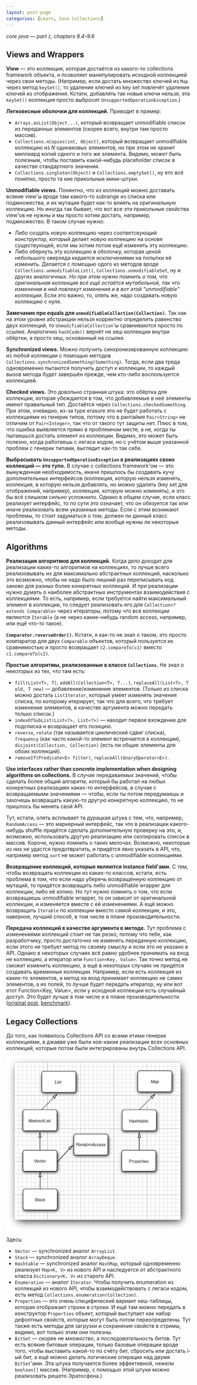 ```yaml
---
layout: post-page
categories: [Learn, Java Collections]
---
```


*core java — part `I`, chapters 9.4–9.6* 

## Views and Wrappers

**View** — это коллекция, которая достаётся из какого-то collections framework объекта, и позволяет манипулировать исходной коллекцией через свои методы. (Например, если достать множество ключей из `Map` через метод `keySet()`, то удаление ключей из key set повлечёт удаление ключей из отображения. Кстати, добавлять так новые ключи нельзя, эта `keySet()` коллекция просто выбросит `UnsupportedOperationException`.)

**Легковесные оболочки для коллекций.** Приводит в пример:

- `Arrays.asList(Object...)`, который возвращает unmodifiable список из переданных элементов (скорее всего, внутри там просто массив).
- `Collections.nCopies(int, Object)`, который возвращает unmodifiable коллекцию из $N$ одинаковых элементов, но при этом не хранит миллиард копий одного и того же элемента. Видимо, может быть полезным, чтобы поставить какой-нибудь placeholder список в качестве стандартного значения.
- `Collections.singleton(Object)` и `Collections.emptySet()`, ну ето всё понятно, просто та кие прикольные мини-штуки.

**Unmodifiable views.** Понянтно, что из коллекций можно доставать всякие view'ы вроде там какого-то subrange из списка или подмножества, и их мутация будет как-то влиять на оригинальную коллекцию. Но иногда так бывает, что вот все эти прикольные свойства view'ов не нужны и мы просто хотим достать, например, подмножество. В таком случае нужно:

- Либо создать новую коллекцию через соответсвующий конструктор, который делает новую коллекцию на основе существующей, если мы хотим потом ещё изменять эту коллекцию.
- Либо обернуть эту коллекцию в оболочку, которая ценой небольшого оверхеда кидается исключениями на попытки её изменить. Делается с помощью одого из методов вроде `Collections.unmodifiableList()`, `Collections.unmodifiableSet`, ну и других аналогичных. *Но при этом нужно помнить о том, что оригинальная коллекция всё ещё остаётся мутабельной, так что изменения в ней повлекут изменения и в вот этой "unmodifiable" коллекции.* Если это важно, то, опять же, надо создавать новую коллекцию с нуля.

**Замечание про equals для `unmodifiableCollection(Collection)`.** Так как на этом уровне абстракции нельзя корректно определить равенство двух коллекций, то `UnmodifiableCollection`'ы сравниваются просто по ссылке. Аналогично `hashCode()` вернёт не хеш коллекции внутри обёртки, а просто хеш, основанный на ссылке.

**Synchronized views.** Можно получить синхронизированную коллекцию из любой коллекции с помощью методов ` Collections.synchronizedSomething(Something)`. Тогда, если два треда одновременно пытаются получить доступ к коллекции, то каждый вызов метода будет завершён прежде, чем кто-либо воспользуется коллекцией.

**Checked views.** Это довольно странная штука: это обёртка для коллекции, которая убеждается в том, что добавляемые в неё элементы имеют правильный тип. Достаётся через `Collections.checkedSomething`. При этом, очевидно, из-за type erasure это не будет работать с коллекциями из генерик типов, потому что в рантайме `Pair<String>` не отличим от `Pair<Integer>`, так что от такого тут защиты нет. Плюс в том, что ошибка выявляется прямо в проблемном месте, а не, когда ты пытаешься достать элемент из коллекции. Видимо, это может быть полезно, когда работаешь с легаси кодом, но с учётом выше указанной проблем с генерик типами, выглядит как-то так себе.

**Выбрасывать `UnsupportedOperationException` в реализациях своих коллекций — это тупо.** В случае с collections framework'ом — это вынужденная необходимость, иначе пришлось бы создавать кучу дополнительных интерфейсов (коллекция, которую нельзя изменять, коллекция, в которую нельзя добавлять, но можно удалять (key set для отображений, например), коллекция, которую можно изменять), и это бы всё слишком сильно усложнило. Однако в общем случае, если класс реализует интерфейс, то по сути это означает, что он обязуется так или иначе реализовать всем указанные методы. Если с этим возникают проблемы, то стоит задуматься о том, должен ли данный класс реализовывать данный интерфейс или вообще нужны ли некоторые методы.



## Algorithms

**Реализация алгоритмов для коллекций.** Когда дело доходит для реализации каких-то алгоритмов на коллекциях, то лучше всего реализовывать их для максимально абстрактных коллекций, насколько это возможно, чтобы не надо было лишний раз переписывать код заново для разных более конкретных коллекций. И при реализации нужно думать о наиболее абстрактных инструментах взаимодействия с коллекциями. То есть, например, если требуется найти максимальный элемент в коллекции, то следует реализовать его для `Collection<? extends Comparable>` через итераторы, потому что все коллекции являются `Iterable` (а не через какие-нибудь random access, например, или ещё что-то такое).

**`Comparator.reverseOrder()`.** Кстати, я как-то не знал о таком, это просто компаратор для двух `Comparable` объектов, который пользуется их сравнимостью и просто возвращает `c2.compareTo(c1)` вместо `c1.compareTo(c2)`.

**Простые алгоритмы, реализованные в классе `Collections`.** Не знал о некоторых из тех, что там есть:

- `fill(List<T>, T)`, `addAll(Collection<T>, T...)`, `replaceAll(List<T>, T old, T new)` — добавление/изменение элементов. (Только из списка можно достать `ListIterator`, который умеет изменять значения списка, по которому итерирует, так что для всего, что требует изменение элементов, в качестве аргумента можно передать только список.)
- `indexOfSubList(List<?>, List<?>)` — находит первое вхождение для подсписка и возвращает его позицию.
- `reverse`, `rotate` (так называется циклический сдвиг списка), `frequency` (как часто какой-то элемент встречается в коллекции), `disjoint(Collection, Collection)` (есть ли общие элементы для обоих коллекций).
- `removeIf(Predicate<E> filter)`, `replaceAll(UnaryOperator<E>)`.

**Use interfaces rather than concrete implementation when designing algorithms on collections.** В случае передаваемых значений, чтобы сделать более общий алгоритм, который бы работал на любых конкретных реализациях каких-то интерфейсов, в случае с возвращаемыми значениями — чтобы, если ты потом передумаешь и захочешь возвращать какую-то другую конкретную коллекцию, то не пришлось бы менять свой API.

Тут, кстати, опять всплывает та дурацкая штука с тем, что, например, `RandomAccess` — это маркерный интерфейс, так что в реализации какого-нибудь shuffle придётся сделать дополнительную проверку на это, и, возможно, использовать другую реализацию или скопировать список в массив. Короче, нужно помнить о таких мелочах. Возможно, некоторые из них не удастся предотвратить, и придётся явно указать в API, что, например метод `sort` не может работать с unmodifiable коллекциями.

**Возвращение коллекций, которые являются instance field'ами.** С тем, чтобы возвращать коллекции из каких-то классов, кстати, есть проблема в том, что если надо уберечь возвращённую коллекцию от мутаций, то придётся возвращать либо unmodifiable wrapper для коллекции, либо её копию. Но тут нужно помнить о том, что если возвращаешь unmodifiable wrapper, то он зависит от оригинальной коллекции, и изменяется вместе с её изменениями. А ещё можно возвращать `Iterable` по коллекции вместо самой коллекции, и это, наверное, лучший способ, в том числе в плане производительности.

**Передача коллекций в качестве аргумента в методе.** Тут проблема с изменениями коллекций стоит не так резко, потому что тебе, как разработчику, просто достаточно не изменять переданную коллекцию, если этого не требует метод по своему смыслу и если это не указано в API. Однако в некоторых случаях всё равно удобнее принимать на вход не коллекцию, а итератор или `Function<Key, Value>`. Так точно метод не сможет изменить коллекцию, а ещё в некоторых случаях не придётся создавать временные коллекции. Например, если есть коллекция из каких-то элементов, а метод на вход принимает коллекцию не самих элементов, а их полей, то лучше будет передать итератор, ну или вот етот Function<Key, Value>, если у исходной коллекции есть случайный доступ. Это будет лучше в том числе и в плане производительности ([original post](https://2ch.hk/dr/res/338660.html#355302), [benchmark](https://ideone.com/8iKwBz)).



## Legacy Collections

До того, как появилось Collections API со всеми етими генерик коллекциями, в джавве уже были кое-какие реализации всех основных коллекций, которые потом были интегрированы внутрь Collections API.

![image-20200329205238590](/assets/images/corejava.assets/image-20200329205238590.png)



Здесь:

- `Vector` — synchronized аналог `ArrayList`.
- `Stack` — synchronized аналог `ArrayDeque`.
- `Hashtable` — synchronized аналог `HashMap`, который одновременно реализует `Map<K, V>` из нового API и наследуется от абстрактного класса `Dictionary<K, V>` из старого API.
- `Enumeration` — аналог `Iterator`. Чтобы получить enumeration из коллекций из нового API, чтобы взаимодействовать с легаси кодом, есть метод `Collections.enumeration(Collection)`.
- `Properties` — это очень специфический вариант хеш-таблицы, которая отображает строки в строки. И ещё там можно передать в конструктор `Properties` объект, который выступает как набор дефолтных свойств, которые могут быть потом переопределены. Тут также есть методы для загрузки и сохранения свойств в стримы, видимо, вот только этим они полезны.
- `BitSet` — скорее не *множество*, а *последовательность* битов. Тут есть всякие битовые операции, только базовые операции вроде того, чтобы выставить какой-то по счёту бит, сбросить или достать $i$-ый бит, а ещё можно делать логические операции над двумя `BitSet`'ами. Эта штука получается более эффективной, нежели `boolean[]` массив. (Например, с помощью этой штуки можно реализовать решето Эратосфена.)

